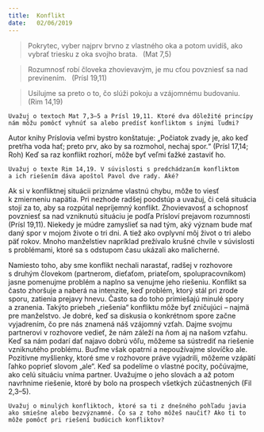 ```yaml
---
title:  Konflikt
date:   02/06/2019
---
```


> <p></p>
> Pokrytec, vyber najprv brvno z vlastného oka a potom uvidíš, ako vybrať triesku z oka svojho brata.  (Mat 7,5)

> <p></p>
> Rozumnosť robí človeka zhovievavým, je mu cťou povzniesť sa nad previnením.  (Prísl 19,11)

> <p></p>
> Usilujme sa preto o to, čo slúži pokoju a vzájomnému budovaniu.  (Rim 14,19)

`Uvažuj o textoch Mat 7,3–5 a Prísl 19,11. Ktoré dva dôležité princípy nám môžu pomôcť vyhnúť sa alebo predísť konfliktom s inými ľuďmi?`

Autor knihy Príslovia veľmi bystro konštatuje: „Počiatok zvady je, ako keď pretŕha voda hať; preto prv, ako by sa rozmohol, nechaj spor.“ (Prísl 17,14; Roh) Keď sa raz konflikt rozhorí, môže byť veľmi ťažké zastaviť ho. 

`Uvažuj o texte Rim 14,19. V súvislosti s predchádzaním konfliktom a ich riešením dáva apoštol Pavol dve rady. Aké?`

Ak si v konfliktnej situácii priznáme vlastnú chybu, môže to viesť k zmierneniu napätia. Pri nezhode radšej poodstúp a uvažuj, či celá situácia stojí za to, aby sa rozpútal nepríjemný konflikt. Zhovievavosť a schopnosť povzniesť sa nad vzniknutú situáciu je podľa Prísloví prejavom rozumnosti (Prísl 19,11). Niekedy je múdre zamyslieť sa nad tým, aký význam bude mať daný spor v mojom živote o tri dni. A tiež ako ovplyvní môj život o tri alebo päť rokov. Mnoho manželstiev napríklad prežívalo krušné chvíle v súvislosti s problémami, ktoré sa s odstupom času ukázali ako malicherné.

Namiesto toho, aby sme konflikt nechali narastať, radšej v rozhovore s druhým človekom (partnerom, dieťaťom, priateľom, spolupracovníkom) jasne pomenujme problém a naplno sa venujme jeho riešeniu. Konflikt sa často zhoršuje a naberá na intenzite, keď problém, ktorý stál pri zrode sporu, zatienia prejavy hnevu. Často sa do toho primiešajú minulé spory a zranenia. Takýto priebeh „riešenia“ konfliktu môže byť zničujúci – najmä pre manželstvo. Je dobré, keď sa diskusia o konkrétnom spore začne vyjadrením, čo pre nás znamená náš vzájomný vzťah. Dajme svojmu partnerovi v rozhovore vedieť, že nám záleží na ňom aj na našom vzťahu. Keď sa nám podarí dať najavo dobrú vôľu, môžeme sa sústrediť na riešenie vzniknutého problému. Buďme však opatrní a nepoužívajme slovíčko ale. Pozitívne myšlienky, ktoré sme v rozhovore práve vyjadrili, môžeme vzápätí ľahko poprieť slovom „ale“. Keď sa podelíme o vlastné pocity, počúvajme, ako celú situáciu vníma partner. Uvažujme o jeho slovách a až potom navrhnime riešenie, ktoré by bolo na prospech všetkých zúčastnených (Fil 2,3–5).

`Uvažuj o minulých konfliktoch, ktoré sa ti z dnešného pohľadu javia ako smiešne alebo bezvýznamné. Čo sa z toho môžeš naučiť? Ako ti to môže pomôcť pri riešení budúcich konfliktov?`